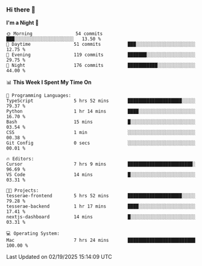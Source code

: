 ### Hi there 👋

<!--
**ALiersEL/ALiersEL** is a ✨ _special_ ✨ repository because its `README.md` (this file) appears on your GitHub profile.

Here are some ideas to get you started:

- 🔭 I’m currently working on ...
- 🌱 I’m currently learning ...
- 👯 I’m looking to collaborate on ...
- 🤔 I’m looking for help with ...
- 💬 Ask me about ...
- 📫 How to reach me: ...
- 😄 Pronouns: ...
- ⚡ Fun fact: ...
-->

<!--START_SECTION:waka-->
**I'm a Night 🦉** 

```text
🌞 Morning                54 commits          ███░░░░░░░░░░░░░░░░░░░░░░   13.50 % 
🌆 Daytime                51 commits          ███░░░░░░░░░░░░░░░░░░░░░░   12.75 % 
🌃 Evening                119 commits         ███████░░░░░░░░░░░░░░░░░░   29.75 % 
🌙 Night                  176 commits         ███████████░░░░░░░░░░░░░░   44.00 % 
```


📊 **This Week I Spent My Time On** 

```text
💬 Programming Languages: 
TypeScript               5 hrs 52 mins       ████████████████████░░░░░   79.37 % 
Python                   1 hr 14 mins        ████░░░░░░░░░░░░░░░░░░░░░   16.70 % 
Bash                     15 mins             █░░░░░░░░░░░░░░░░░░░░░░░░   03.54 % 
CSS                      1 min               ░░░░░░░░░░░░░░░░░░░░░░░░░   00.38 % 
Git Config               0 secs              ░░░░░░░░░░░░░░░░░░░░░░░░░   00.01 % 

🔥 Editors: 
Cursor                   7 hrs 9 mins        ████████████████████████░   96.69 % 
VS Code                  14 mins             █░░░░░░░░░░░░░░░░░░░░░░░░   03.31 % 

🐱‍💻 Projects: 
tesserae-frontend        5 hrs 52 mins       ████████████████████░░░░░   79.28 % 
tesserae-backend         1 hr 17 mins        ████░░░░░░░░░░░░░░░░░░░░░   17.41 % 
nextjs-dashboard         14 mins             █░░░░░░░░░░░░░░░░░░░░░░░░   03.31 % 

💻 Operating System: 
Mac                      7 hrs 24 mins       █████████████████████████   100.00 % 
```


 Last Updated on 02/19/2025 15:14:09 UTC
<!--END_SECTION:waka-->
